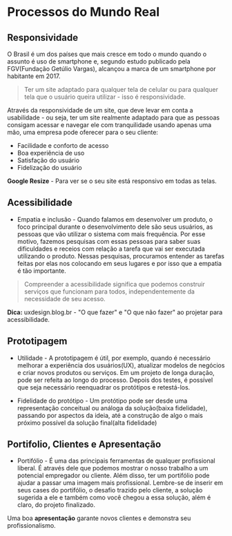 # Processos do Mundo Real

## Responsividade 

O Brasil é um dos países que mais cresce em todo o mundo quando o assunto é uso de smartphone e, segundo estudo publicado pela FGV(Fundação Getúlio Vargas), alcançou a marca de um smartphone por habitante em 2017.

> Ter um site adaptado para qualquer tela de celular ou para qualquer tela que o usuário queira utilizar - isso é responsividade.

Através da responsividade de um site, que deve levar em conta a usabilidade - ou seja, ter um site realmente adaptado para que as pessoas consigam acessar e navegar ele com tranquilidade usando apenas uma mão, uma empresa pode oferecer para o seu cliente:

* Facilidade e conforto de acesso
* Boa experiência de uso
* Satisfação do usuário
* Fidelização do usuário

**Google Resize** - Para ver se o seu site está responsivo em todas as telas.

## Acessibilidade

* Empatia e inclusão - Quando falamos em desenvolver um produto, o foco principal durante o desenvolvimento dele são seus usuários, as pessoas que vão utilizar o sistema com mais frequência. Por esse motivo, fazemos pesquisas com essas pessoas para saber suas dificuldades e receios com relação a tarefa que vai ser executada utilizando o produto. Nessas pesquisas, procuramos entender as tarefas feitas por elas nos colocando em seus lugares e por isso que a empatia é tão importante.

> Compreender a acessibilidade significa que podemos construir serviços que funcionam para todos, independentemente da necessidade de seu acesso.

**Dica:** uxdesign.blog.br - "O que fazer" e "O que não fazer" ao projetar para acessibilidade.

## Prototipagem

* Utilidade - A prototipagem é útil, por exemplo, quando é necessário melhorar a experiência dos usuários(UX), atualizar modelos de negócios e criar novos produtos ou serviços. Em um projeto de longa duração, pode ser refeita ao longo do processo. Depois dos testes, é possível que seja necessário reenquadrar os protótipos e retestá-los.

* Fidelidade do protótipo - Um protótipo pode ser desde uma representação conceitual ou análoga da solução(baixa fidelidade), passando por aspectos da ideia, até a construção de algo o mais próximo possível da solução final(alta fidelidade)

## Portifolio, Clientes e Apresentação

* Portifólio - É uma das principais ferramentas de qualquer profissional liberal. É através dele que podemos mostrar o nosso trabalho a um potencial empregador ou cliente. Além disso, ter um portifólio pode ajudar a passar uma imagem mais profissional. Lembre-se de inserir em seus cases do portifólio, o desafio trazido pelo cliente, a solução sugerida a ele e também como você chegou a essa solução, além é claro, do projeto finalizado.

Uma boa **apresentação** garante novos clientes e demonstra seu profissionalismo. 